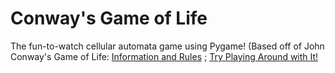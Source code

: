 # Conway's Game of Life
The fun-to-watch cellular automata game using Pygame!
(Based off of John Conway's Game of Life: [Information and Rules](https://en.wikipedia.org/wiki/Conway%27s_Game_of_Life) ; [Try Playing Around with It!](https://playgameoflife.com/)
